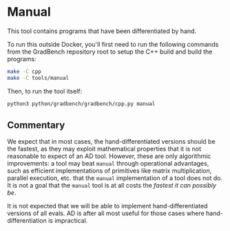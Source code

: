 # Manual

This tool contains programs that have been differentiated by hand.

To run this outside Docker, you'll first need to run the following commands from the GradBench repository root to setup the C++ build and build the programs:

```sh
make -C cpp
make -C tools/manual
```

Then, to run the tool itself:

```sh
python3 python/gradbench/gradbench/cpp.py manual
```

## Commentary

We expect that in most cases, the hand-differentiated versions should
be the fastest, as they may exploit mathematical properties that it is
not reasonable to expect of an AD tool. However, these are only
algorithmic improvements: a tool may beat `manual` through operational
advantages, such as efficient implementations of primitives like
matrix multiplication, parallel execution, etc. that the `manual`
implementation of a tool does not do. It is not a goal that the
`manual` tool is at all costs the *fastest it can possibly be*.

It is not expected that we will be able to implement
hand-differentiated versions of all evals. AD is after all most useful
for those cases where hand-differentiation is impractical.
